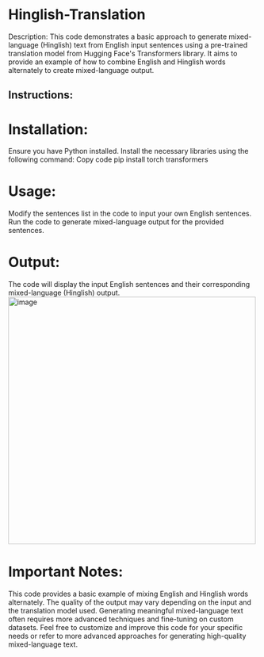 # Hinglish-Translation
Description:
This code demonstrates a basic approach to generate mixed-language (Hinglish) text from English input sentences using a pre-trained translation model from Hugging Face's Transformers library. It aims to provide an example of how to combine English and Hinglish words alternately to create mixed-language output.


## Instructions:

# Installation:

Ensure you have Python installed.
Install the necessary libraries using the following command:
Copy code
pip install torch transformers


# Usage:

Modify the sentences list in the code to input your own English sentences.
Run the code to generate mixed-language output for the provided sentences.

# Output:
The code will display the input English sentences and their corresponding mixed-language (Hinglish) output.
<img width="499" alt="image" src="https://github.com/umangkr1098/Hinglish-Translation/assets/95139666/4ba18a08-bdaf-48b8-a71a-78bd0db61c7a">

# Important Notes:

This code provides a basic example of mixing English and Hinglish words alternately. The quality of the output may vary depending on the input and the translation model used.
Generating meaningful mixed-language text often requires more advanced techniques and fine-tuning on custom datasets.
Feel free to customize and improve this code for your specific needs or refer to more advanced approaches for generating high-quality mixed-language text.



